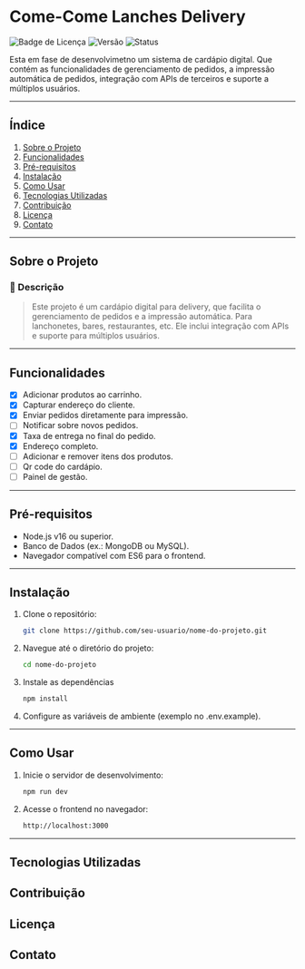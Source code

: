 # Come-Come Lanches Delivery

![Badge de Licença](https://img.shields.io/badge/license-MIT-green)
![Versão](https://img.shields.io/badge/version-1.0.0-blue)
![Status](https://img.shields.io/badge/status-Em%20Desenvolvimento-yellow)

Esta em fase de desenvolvimetno um sistema de cardápio digital. Que contém as funcionalidades de gerenciamento de pedidos, a impressão automática de pedidos, integração com APIs de terceiros e suporte a múltiplos usuários.

---

## Índice

1. [Sobre o Projeto](#sobre-o-projeto)
2. [Funcionalidades](#funcionalidades)
3. [Pré-requisitos](#pré-requisitos)
4. [Instalação](#instalação)
5. [Como Usar](#como-usar)
6. [Tecnologias Utilizadas](#tecnologias-utilizadas)
7. [Contribuição](#contribuição)
8. [Licença](#licença)
9. [Contato](#contato)

---

## Sobre o Projeto

### 📖 Descrição

> Este projeto é um cardápio digital para delivery, que facilita o gerenciamento de pedidos e a impressão automática. Para lanchonetes, bares, restaurantes, etc. Ele inclui integração com APIs e suporte para múltiplos usuários.

---

## Funcionalidades

- [x] Adicionar produtos ao carrinho.
- [x] Capturar endereço do cliente.
- [x] Enviar pedidos diretamente para impressão.
- [ ] Notificar sobre novos pedidos.
- [x] Taxa de entrega no final do pedido.
- [x] Endereço completo.
- [ ] Adicionar e remover itens dos produtos.
- [ ] Qr code do cardápio.
- [ ] Painel de gestão.

---

## Pré-requisitos

- Node.js v16 ou superior.
- Banco de Dados (ex.: MongoDB ou MySQL).
- Navegador compatível com ES6 para o frontend.

---

## Instalação

1. Clone o repositório:
   ```bash
   git clone https://github.com/seu-usuario/nome-do-projeto.git

2. Navegue até o diretório do projeto:
   ```bash
   cd nome-do-projeto

3. Instale as dependências
   ```bash
   npm install

4. Configure as variáveis de ambiente (exemplo no .env.example).

---

## Como Usar

1. Inicie o servidor de desenvolvimento:
   ```bash
   npm run dev
   
3. Acesse o frontend no navegador:
   ```bash
   http://localhost:3000
   
---

## Tecnologias Utilizadas

## Contribuição

## Licença

## Contato

